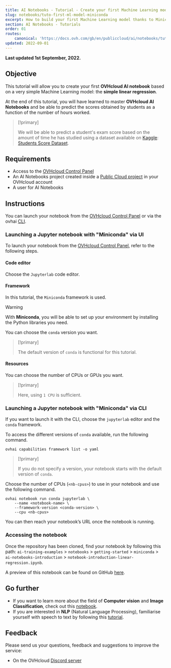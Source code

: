 ```yaml
---
title: AI Notebooks - Tutorial - Create your first Machine Learning model
slug: notebooks/tuto-first-ml-model-miniconda
excerpt: How to build your first Machine Learning model thanks to Miniconda
section: AI Notebooks - Tutorials
order: 01
routes:
    canonical: 'https://docs.ovh.com/gb/en/publiccloud/ai/notebooks/tuto-first-ml-model-miniconda/'
updated: 2022-09-01
---
```


**Last updated 1st September, 2022.**

## Objective

This tutorial will allow you to create your first **OVHcloud AI notebook** based on a very simple Machine Learning model: the **simple linear regression**.

At the end of this tutorial, you will have learned to master **OVHcloud AI Notebooks** and be able to predict the scores obtained by students as a function of the number of hours worked.

> [!primary]
>
> We will be able to predict a student's exam score based on the amount of time he has studied using a dataset available on [Kaggle](https://www.kaggle.com/): [Students Score Dataset](https://www.kaggle.com/datasets/shubham47/students-score-dataset-linear-regression).
>

## Requirements

- Access to the [OVHcloud Control Panel](https://www.ovh.com/auth/?action=gotomanager&from=https://www.ovh.it/&ovhSubsidiary=it)
- An AI Notebooks project created inside a [Public Cloud project](https://www.ovhcloud.com/it/public-cloud/) in your OVHcloud account
- A user for AI Notebooks

## Instructions

You can launch your notebook from the [OVHcloud Control Panel](https://www.ovh.com/auth/?action=gotomanager&from=https://www.ovh.it/&ovhSubsidiary=it) or via the ovhai [CLI](https://docs.ovh.com/it/publiccloud/ai/cli/getting-started-cli/).

### Launching a Jupyter notebook with "Miniconda" via UI

To launch your notebook from the [OVHcloud Control Panel](https://www.ovh.com/auth/?action=gotomanager&from=https://www.ovh.it/&ovhSubsidiary=it), refer to the following steps.

#### Code editor

Choose the `Jupyterlab` code editor.

#### Framework

In this tutorial, the `Miniconda` framework is used.

> [!warning]
>
> With **Miniconda**, you will be able to set up your environment by installing the Python libraries you need.
>

You can choose the `conda` version you want.

> [!primary]
>
> The default version of `conda` is functional for this tutorial.
>

#### Resources

You can choose the number of CPUs or GPUs you want.

> [!primary]
>
> Here, using `1 CPU` is sufficient.
>

### Launching a Jupyter notebook with "Miniconda" via CLI

If you want to launch it with the CLI, choose the `jupyterlab` editor and the `conda` framework.

To access the different versions of `conda` available, run the following command.

``` {.console}
ovhai capabilities framework list -o yaml
```

> [!primary]
>
> If you do not specify a version, your notebook starts with the default version of `conda`.
>

Choose the number of CPUs (`<nb-cpus>`) to use in your notebook and use the following command.

``` {.console}
ovhai notebook run conda jupyterlab \
	--name <notebook-name> \
	--framework-version <conda-version> \
  	--cpu <nb-cpus>
```

You can then reach your notebook’s URL once the notebook is running.

### Accessing the notebook

Once the repository has been cloned, find your notebook by following this path: `ai-training-examples` > `notebooks` > `getting-started` > `miniconda` > ` ai-notebooks-introduction` > `notebook-introduction-linear-regression.ipynb`.

A preview of this notebook can be found on GitHub [here](https://github.com/ovh/ai-training-examples/blob/main/notebooks/getting-started/miniconda/ai-notebooks-introduction/notebook-introduction-linear-regression.ipynb).

## Go further

- If you want to learn more about the field of **Computer vision** and **Image Classification**, check out this [notebook](https://docs.ovh.com/it/publiccloud/ai/notebooks/tuto-transfer-learning-resnet/).
- If you are interested in **NLP** (Natural Language Processing), familiarise yourself with speech to text by following this [tutorial](https://docs.ovh.com/it/publiccloud/ai/notebooks/tuto-speech-to-text-recognition/).

## Feedback

Please send us your questions, feedback and suggestions to improve the service:

- On the OVHcloud [Discord server](https://discord.com/invite/vXVurFfwe9)
